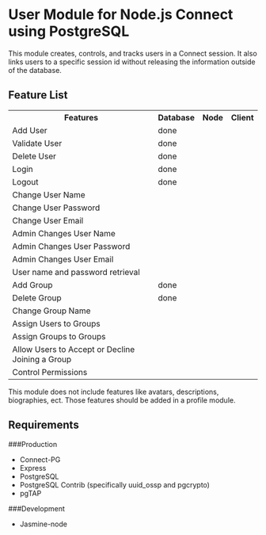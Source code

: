 # User Module for Node.js Connect using PostgreSQL

This module creates, controls, and tracks users in a Connect
session.  It also links users to a specific session id without
releasing the information outside of the database.  

## Feature List

<table>
	<tr>
		<th>Features</th>
		<th>Database</th>
		<th>Node</th>
		<th>Client</th>
	</tr>
	<tr>
		<td>Add User</td>
		<td>done</td>
	</tr>
	<tr>
		<td>Validate User</td>
		<td>done</td>
	</tr>
	<tr>
		<td>Delete User</td>
		<td>done</td>
	</tr>
	<tr>
		<td>Login</td>
		<td>done</td>
	</tr>
	<tr>
		<td>Logout</td>
		<td>done</td>
	</tr>
	<tr>
		<td>Change User Name</td>
	</tr>
	<tr>
		<td>Change User Password</td>
	</tr>
	<tr> 
		<td>Change User Email</td>
	</tr>
	<tr>
		<td>Admin Changes User Name</td>
	</tr>
	<tr>
		<td>Admin Changes User Password</td>
	</tr>
	<tr> 
		<td>Admin Changes User Email</td>
	</tr>
	<tr>
		<td>User name and password retrieval</td>
	</tr>
	<tr>
		<td>Add Group</td>
		<td>done</td>
	</tr>
	<tr>
		<td>Delete Group</td>
		<td>done</td>
	</tr>
	<tr>
		<td>Change Group Name</td>
	</tr>
	<tr>
		<td>Assign Users to Groups</td>
	</tr>
	<tr>
		<td>Assign Groups to Groups</td>
	</tr>
	<tr>
		<td>Allow Users to Accept or Decline Joining a Group</td>
	</tr>
	<tr>
		<td>Control Permissions</td>
	</tr>
</table>

This module does not include features like avatars, descriptions, 
biographies, ect.  Those features should be added in a profile module.  

## Requirements
###Production
* Connect-PG
* Express
* PostgreSQL
* PostgreSQL Contrib (specifically uuid_ossp and pgcrypto)
* pgTAP

###Development
* Jasmine-node
